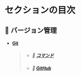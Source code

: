 # セクションの目次

## 🦶 バージョン管理

* #### <u>Git</u>
  > * ##### 📖 [︎コマンド](https://hiroki-it.github.io/tech-notebook-mkdocs/version_control/version_control_git_command.html)
  > * ##### 📖 [︎GitHub](https://hiroki-it.github.io/tech-notebook-mkdocs/version_control/version_control_git_github.html)

<br>

